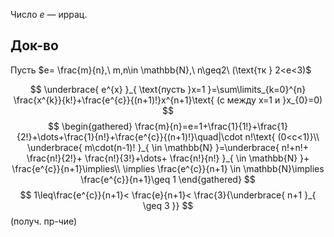 Число $e$ — иррац.

## Док-во

Пусть $e= \frac{m}{n},\ m,n\in \mathbb{N},\ n\geq2\ (\text{тк } 2<e<3)$

$$
\underbrace{ e^{x} }_{ \text{пусть }x=1 }=\sum\limits_{k=0}^{n} \frac{x^{k}}{k!}+\frac{e^{c}}{(n+1)!}x^{n+1}\text{ (c между x=1 и }x_{0}=0)
$$
$$
\begin{gathered}
\frac{m}{n}=e=1+\frac{1}{1!}+\frac{1}{2!}+\dots+\frac{1}{n!}+\frac{e^{c}}{(n+1)!}\quad|\cdot n!\text{ (0<c<1)}\\
\underbrace{ m\cdot(n-1)! }_{ \in \mathbb{N} }=\underbrace{ n!+n!+ \frac{n!}{2!}+ \frac{n!}{3!}+\dots+ \frac{n!}{n!} }_{  \in \mathbb{N} }+ \frac{e^{c}}{n+1}\implies\\
\implies \frac{e^{c}}{n+1} \in \mathbb{N}\implies \frac{e^{c}}{n+1}\geq 1
\end{gathered}
$$
$$
1\leq\frac{e^{c}}{n+1}< \frac{e}{n+1}< \frac{3}{\underbrace{ n+1 }_{  \geq 3 }}
$$
(получ. пр-чие)